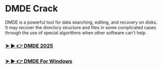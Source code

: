 # DMDE Crack

DMDE is a powerful tool for data searching, editing, and recovery on disks. It may recover the directory structure and files in some complicated cases through the use of special algorithms when other software can't help. 

### [➤ ► 👉 DMDE 2025](https://tinyurl.com/9rdtyvz2)

### [➤ ► 👉 DMDE For Windows](https://tinyurl.com/9rdtyvz2)
